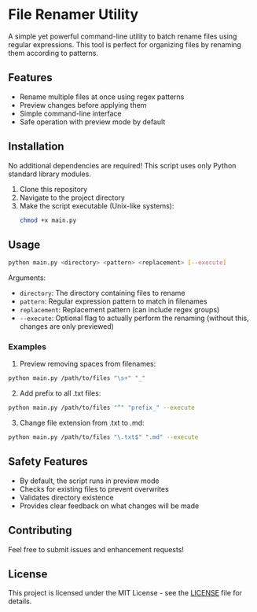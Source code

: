 # File Renamer Utility

A simple yet powerful command-line utility to batch rename files using regular expressions. This tool is perfect for organizing files by renaming them according to patterns.

## Features

- Rename multiple files at once using regex patterns
- Preview changes before applying them
- Simple command-line interface
- Safe operation with preview mode by default

## Installation

No additional dependencies are required! This script uses only Python standard library modules.

1. Clone this repository
2. Navigate to the project directory
3. Make the script executable (Unix-like systems):
   ```bash
   chmod +x main.py
   ```

## Usage

```bash
python main.py <directory> <pattern> <replacement> [--execute]
```

Arguments:
- `directory`: The directory containing files to rename
- `pattern`: Regular expression pattern to match in filenames
- `replacement`: Replacement pattern (can include regex groups)
- `--execute`: Optional flag to actually perform the renaming (without this, changes are only previewed)

### Examples

1. Preview removing spaces from filenames:
```bash
python main.py /path/to/files "\s+" "_"
```

2. Add prefix to all .txt files:
```bash
python main.py /path/to/files "^" "prefix_" --execute
```

3. Change file extension from .txt to .md:
```bash
python main.py /path/to/files "\.txt$" ".md" --execute
```

## Safety Features

- By default, the script runs in preview mode
- Checks for existing files to prevent overwrites
- Validates directory existence
- Provides clear feedback on what changes will be made

## Contributing

Feel free to submit issues and enhancement requests!

## License

This project is licensed under the MIT License - see the [LICENSE](../../LICENSE) file for details.
